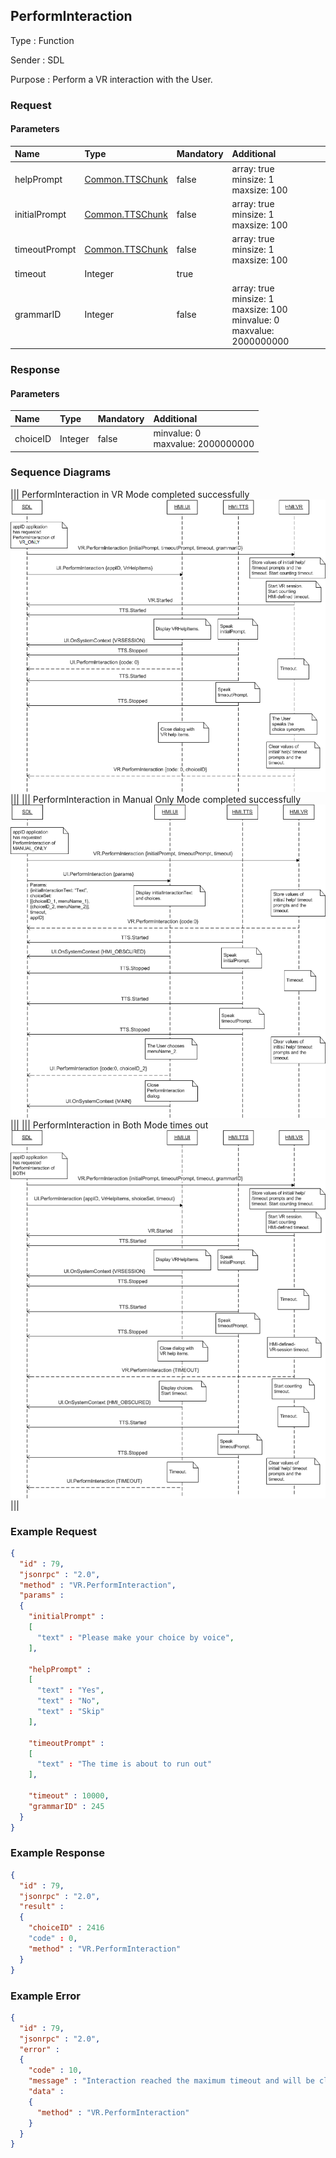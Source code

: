 ## PerformInteraction

Type
: Function

Sender
: SDL

Purpose
: Perform a VR interaction with the User.

### Request

#### Parameters

|Name|Type|Mandatory|Additional|
|:---|:---|:--------|:---------|
|helpPrompt|[Common.TTSChunk](../../Common/Structs/index.md#ttschunk)|false|array: true<br>minsize: 1<br>maxsize: 100|
|initialPrompt|[Common.TTSChunk](../../Common/Structs/index.md#ttschunk)|false|array: true<br>minsize: 1<br>maxsize: 100|
|timeoutPrompt|[Common.TTSChunk](../../Common/Structs/index.md#ttschunk)|false|array: true<br>minsize: 1<br>maxsize: 100|
|timeout|Integer|true||
|grammarID|Integer|false|array: true<br>minsize: 1<br>maxsize: 100<br>minvalue: 0<br>maxvalue: 2000000000|

### Response

#### Parameters

|Name|Type|Mandatory|Additional|
|:---|:---|:--------|:---------|
|choiceID|Integer|false|minvalue: 0<br>maxvalue: 2000000000|

### Sequence Diagrams
|||
PerformInteraction in VR Mode completed successfully
![PerformInteraction](./assets/PerformInteractionSuccess.png)
|||
|||
PerformInteraction in Manual Only Mode completed successfully
![PerformInteraction](./assets/PerformInteractionManualSuccess.png)
|||
|||
PerformInteraction in Both Mode times out
![PerformInteraction](./assets/PerformInteractionBothTimeout.png)
|||

### Example Request

```json
{
  "id" : 79,
  "jsonrpc" : "2.0",
  "method" : "VR.PerformInteraction",
  "params" :
  {
    "initialPrompt" :
    [
      "text" : "Please make your choice by voice",
    ],

    "helpPrompt" :
    [
      "text" : "Yes",
      "text" : "No",
      "text" : "Skip"
    ],

    "timeoutPrompt" :
    [
      "text" : "The time is about to run out"
    ],

    "timeout" : 10000,
    "grammarID" : 245
  }
}
```
### Example Response

```json
{
  "id" : 79,
  "jsonrpc" : "2.0",
  "result" :
  {
    "choiceID" : 2416
    "code" : 0,
    "method" : "VR.PerformInteraction"
  }
}
```

### Example Error

```json
{
  "id" : 79,
  "jsonrpc" : "2.0",
  "error" :
  {
    "code" : 10,
    "message" : "Interaction reached the maximum timeout and will be closed",
    "data" :
    {
      "method" : "VR.PerformInteraction"
    }
  }
}
```
